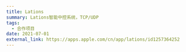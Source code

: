 ```yaml
---
title: Lations
summary: Lations智能中控系统，TCP/UDP
tags:
  - 合作项目
date: 2021-07-01
external_link: https://apps.apple.com/cn/app/lations/id1257364252
---
```


